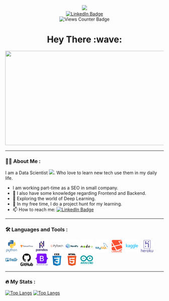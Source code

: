 <div id="header" align="center">
  <img src="https://media.giphy.com/media/M9gbBd9nbDrOTu1Mqx/giphy.gif" width="100"/>
  <div id="badges">
    <a href = "https://linkedin.com/in/abubakar-umer">
      <img src="https://img.shields.io/badge/LinkedIn-blue?logo=linkedin&logoColor=white" alt="LinkedIn Badge"/>
    </a>
  </div>
  <img src="https://komarev.com/ghpvc/?username=AbuBakar-here&style=flat-square&color=blue" alt="Views Counter Badge"/>
  <h1>
    Hey There
    :wave:
  </h1>
</div>

<!-- ---------- About Me ------------------ -->
<div align="center">
  <img src="https://media.giphy.com/media/dWesBcTLavkZuG35MI/giphy.gif" width="600" height="300"/>
</div>

---

### :man_technologist: About Me :

I am a Data Scientist <img src="https://media.giphy.com/media/WUlplcMpOCEmTGBtBW/giphy.gif" width="30">. Who love to learn new tech use them in my daily life.

- I am working part-time as a SEO in small company.
- 👀 I also have some knowledge regarding Frontend and Backend.
- 🌱 Exploring the world of Deep Learning.
- 💞️ In my free time, I do a project hunt for my learning.
- :mailbox: How to reach me: <a href = "https://linkedin.com/in/abubakar-umer"><img src = "https://img.shields.io/badge/-Abu Bakar-blue?style=flat&logo=Linkedin&logoColor=white" alt="LinkedIn Badge"/></a>


<!-- ---------- Languages ------------------ -->
---

### :hammer_and_wrench: Languages and Tools :

<div>
  <img src="https://github.com/devicons/devicon/blob/master/icons/python/python-original-wordmark.svg" title="Python" alt="Python" width="40" height="40"/>&nbsp;
  <img src="https://github.com/devicons/devicon/blob/master/icons/tensorflow/tensorflow-original-wordmark.svg" title="Tensorflow" alt="Tensorflow" width="40" height="40"/>&nbsp;
  <img src="https://github.com/devicons/devicon/blob/master/icons/pandas/pandas-original-wordmark.svg" title="Pandas" alt="Pandas" width="40" height="40"/>&nbsp;
  <img src="https://github.com/devicons/devicon/blob/master/icons/pytorch/pytorch-original-wordmark.svg" title="PyTorch" alt="PyTorch" width="40" height="40"/>&nbsp;
  <img src="https://github.com/devicons/devicon/blob/master/icons/numpy/numpy-original-wordmark.svg" title="Numpy" alt="Numpy" width="40" height="40"/>&nbsp;
  <img src="https://github.com/devicons/devicon/blob/master/icons/nodejs/nodejs-original-wordmark.svg" title="Nodejs" alt="Nodejs" width="40" height="40"/>&nbsp;
  <img src="https://github.com/devicons/devicon/blob/master/icons/mysql/mysql-original-wordmark.svg" title="MySql" alt="MySql" width="40" height="40"/>&nbsp;
  <img src="https://github.com/devicons/devicon/blob/master/icons/laravel/laravel-plain-wordmark.svg" title="Laravel" alt="Laravel" width="40" height="40"/>&nbsp;
  <img src="https://github.com/devicons/devicon/blob/master/icons/kaggle/kaggle-original-wordmark.svg" title="Kaggle" alt="Kaggle" width="40" height="40"/>&nbsp;
  <img src="https://github.com/devicons/devicon/blob/master/icons/heroku/heroku-original-wordmark.svg" title="Heroku" alt="Heroku" width="40" height="40"/>&nbsp;
  <img src="https://github.com/devicons/devicon/blob/master/icons/trello/trello-plain-wordmark.svg" title="Trello" alt="Trello" width="40" height="40"/>&nbsp;
  <img src="https://github.com/devicons/devicon/blob/master/icons/github/github-original-wordmark.svg" title="Github" alt="Github" width="40" height="40"/>&nbsp;
  <img src="https://github.com/devicons/devicon/blob/master/icons/bootstrap/bootstrap-original-wordmark.svg" title="Bootstrap" alt="Bootstrap" width="40" height="40"/>&nbsp;
  <img src="https://github.com/devicons/devicon/blob/master/icons/css3/css3-original-wordmark.svg" title="CSS3" alt="CSS3" width="40" height="40"/>&nbsp;
  <img src="https://github.com/devicons/devicon/blob/master/icons/html5/html5-original-wordmark.svg" title="HTML5" alt="HTML5" width="40" height="40"/>&nbsp;
  <img src="https://github.com/devicons/devicon/blob/master/icons/arduino/arduino-original-wordmark.svg" title="Arduino" alt="Arduino" width="40" height="40"/>&nbsp;
</div>


<!-- ---------- Stats ------------------ -->

---

### :fire: My Stats :

<!-- [![GitHub Streak](https://github-readme-streak-stats.herokuapp.com/?user=AbuBakar-here&theme=blue-green&background=000000)](https://git.io/streak-stats#gh-dark-mode-only)
[![GitHub Streak](https://github-readme-streak-stats.herokuapp.com/?user=AbuBakar-here&background=000000)](https://git.io/streak-stats#gh-light-mode-only) -->

[![Top Langs](https://github-readme-stats.vercel.app/api/top-langs/?username=AbuBakar-here&theme=vision-friendly-dark)](https://github.com/anuraghazra/github-readme-stats##gh-dark-mode-only)
[![Top Langs](https://github-readme-stats.vercel.app/api/top-langs/?username=AbuBakar-here)](https://github.com/anuraghazra/github-readme-stats##gh-light-mode-only)

